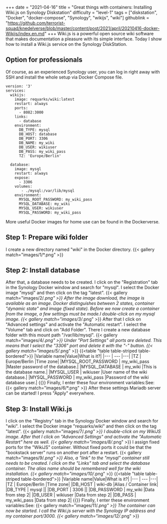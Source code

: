 +++
date = "2021-04-16"
title = "Great things with containers: Installing Wiki.js on Synology Diskstation"
difficulty = "level-1"
tags = ["diskstation", "Docker", "docker-compose", "Synology", "wikijs", "wiki"]
githublink = "https://github.com/terrorist-squad/knedelverse/blob/master/content/post/2021/april/20210416-docker-Wikijs/index.en.md"
+++
Wiki.js is a powerful open source wiki software that makes documentation a pleasure with its simple interface. Today I show how to install a Wiki.js service on the Synology DiskStation.
## Option for professionals
Of course, as an experienced Synology user, you can log in right away with SSH and install the whole setup via Docker Compose file.
```
version: '3'
services:
  wikijs:
    image: requarks/wiki:latest
    restart: always
    ports:
      - 8082:3000
    links:
      - database
    environment:
      DB_TYPE: mysql
      DB_HOST: database
      DB_PORT: 3306
      DB_NAME: my_wiki
      DB_USER: wikiuser
      DB_PASS: my_wiki_pass
      TZ: 'Europe/Berlin'

  database:
    image: mysql
    restart: always
    expose:
      - 3306
    volumes:
       - ./mysql:/var/lib/mysql
    environment:
      MYSQL_ROOT_PASSWORD: my_wiki_pass
      MYSQL_DATABASE: my_wiki
      MYSQL_USER: wikiuser
      MYSQL_PASSWORD: my_wiki_pass

```
More useful Docker images for home use can be found in the Dockerverse.
## Step 1: Prepare wiki folder
I create a new directory named "wiki" in the Docker directory.
{{< gallery match="images/1/*.png" >}}

## Step 2: Install database
After that, a database needs to be created. I click on the "Registration" tab in the Synology Docker window and search for "mysql". I select the Docker image "mysql" and then click on the tag "latest".
{{< gallery match="images/2/*.png" >}}
After the image download, the image is available as an image. Docker distinguishes between 2 states, container "dynamic state" and image (fixed state). Before we now create a container from the image, a few settings must be made.I double-click on my mysql image.
{{< gallery match="images/3/*.png" >}}
After that I click on "Advanced settings" and activate the "Automatic restart". I select the "Volume" tab and click on "Add Folder". There I create a new database folder with this mount path "/var/lib/mysql".
{{< gallery match="images/4/*.png" >}}
Under "Port Settings" all ports are deleted. This means that I select the "3306" port and delete it with the "-" button.
{{< gallery match="images/5/*.png" >}}
{{<table "table table-striped table-bordered">}}
|Variable name|Value|What is it?|
|--- | --- |---|
|TZ	| Europe/Berlin |Time zone|
|MYSQL_ROOT_PASSWORD	| my_wiki_pass |Master password of the database.|
|MYSQL_DATABASE |	my_wiki |This is the database name.|
|MYSQL_USER	| wikiuser |User name of the wiki database.|
|MYSQL_PASSWORD |	my_wiki_pass	|Password of the wiki database user.|
{{</table>}}
Finally, I enter these four environment variables:See:
{{< gallery match="images/6/*.png" >}}
After these settings Mariadb server can be started! I press "Apply" everywhere.
## Step 3: Install Wiki.js
I click on the "Registry" tab in the Synology Docker window and search for "wiki". I select the Docker image "requarks/wiki" and then click on the tag "latest".
{{< gallery match="images/7/*.png" >}}
I double-click on my WikiJS image. After that I click on "Advanced Settings" and activate the "Automatic Restart" here as well.
{{< gallery match="images/8/*.png" >}}
I assign fixed ports for the "WikiJS" container. Without fixed ports it could be that the "bookstack server" runs on another port after a restart.
{{< gallery match="images/9/*.png" >}}
Also, a "link" to the "mysql" container still needs to be created. I click on the "Links" tab and select the database container. The alias name should be remembered well for the wiki installation.
{{< gallery match="images/10/*.png" >}}
{{<table "table table-striped table-bordered">}}
|Variable name|Value|What is it?|
|--- | --- |---|
|TZ	| Europe/Berlin	|Time zone|
|DB_HOST	| wiki-db	|Alias / Container link|
|DB_TYPE	| mysql	||
|DB_PORT	| 3306	 ||
|DB_PASSWORD	| my_wiki	|Data from step 2|
|DB_USER	| wikiuser |Data from step 2|
|DB_PASS	| my_wiki_pass	|Data from step 2|
{{</table>}}
Finally, I enter these environment variables:See:
{{< gallery match="images/11/*.png" >}}
The container can now be started. I call the Wiki.js server with the Synology IP address and my container port/3000.
{{< gallery match="images/12/*.png" >}}
